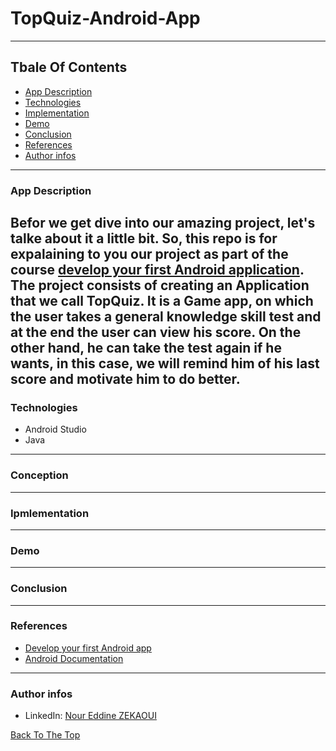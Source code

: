 # TopQuiz-Android-App

---

## Tbale Of Contents
- [App Description](#app-description)
- [Technologies](#technologies)
- [Implementation](#Implementation)
- [Demo](#demo)
- [Conclusion](#conclusion)
- [References](#references)
- [Author infos](#author-infos)

---
### App Description
Befor we get dive into our amazing project, let's talke about it a little bit. So, this repo is for expalaining to you our project as part of the course [develop your first Android application](https://openclassrooms.com/fr/courses/4517166-developpez-votre-premiere-application-android). The project consists of creating an Application that we call TopQuiz. It is a Game app, on which the user takes a general knowledge skill test and at the end the user can view his score. On the other hand, he can take the test again if he wants, in this case, we will remind him of his last score and motivate him to do better.
---
### Technologies
- Android Studio
- Java

---
### Conception

---
### Ipmlementation

---
### Demo

---
### Conclusion

---
### References
- [Develop your first Android app](https://openclassrooms.com/fr/courses/4517166-developpez-votre-premiere-application-android)
- [Android Documentation](https://developer.android.com/docs)

---
### Author infos
- LinkedIn: [Nour Eddine ZEKAOUI](https://www.linkedin.com/in/nour-eddine-zekaoui-ba43b1177/)

[Back To The Top](#topquiz-android-app)
